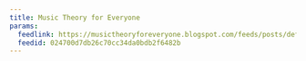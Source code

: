 ```yaml
---
title: Music Theory for Everyone
params:
  feedlink: https://musictheoryforeveryone.blogspot.com/feeds/posts/default?alt=rss
  feedid: 024700d7db26c70cc34da0bdb2f6482b
---
```

